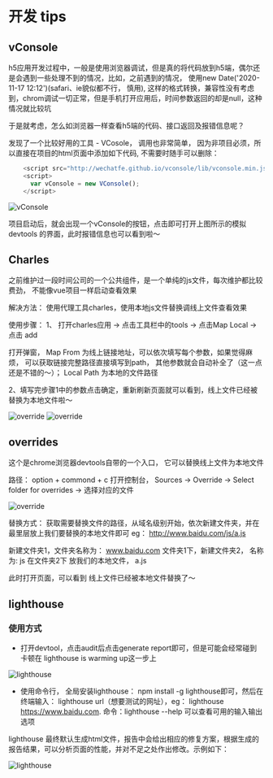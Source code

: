 # 开发 tips

## vConsole

h5应用开发过程中，一般是使用浏览器调试，但是真的将代码放到h5端，偶尔还是会遇到一些处理不到的情况，比如，之前遇到的情况， 使用new Date('2020-11-17 12:12')(safari、ie貌似都不行， 慎用), 这样的格式转换，兼容性没有考虑到，chrom调试一切正常，但是手机打开应用后，时间参数返回的却是null，这种情况就比较坑

于是就考虑，怎么如浏览器一样查看h5端的代码、接口返回及报错信息呢？

发现了一个比较好用的工具 - VCosole， 调用也非常简单， 因为非项目必须，所以直接在项目的html页面中添加如下代码, 不需要时随手可以删除：

```javascript
    <script src="http://wechatfe.github.io/vconsole/lib/vconsole.min.js?v=3.2.0"></script>
    <script>
      var vConsole = new VConsole();
    </script>
```

![vConsole](images/vConsole.jpeg)

项目启动后，就会出现一个vConsole的按钮，点击即可打开上图所示的模拟devtools 的界面，此时报错信息也可以看到啦～

## Charles

之前维护过一段时间公司的一个公共组件，是一个单纯的js文件，每次维护都比较费劲， 不能像vue项目一样启动查看效果

解决方法： 使用代理工具charles，使用本地js文件替换调线上文件查看效果

使用步骤：
1、 打开charles应用 -> 点击工具栏中的tools -> 点击Map Local -> 点击 add

打开弹窗， Map From 为线上链接地址，可以依次填写每个参数，如果觉得麻烦， 可以获取链接完整路径直接填写到path， 其他参数就会自动补全了（这一点还是不错的～）； Local Path 为本地的文件路径

2、填写完步骤1中的参数点击确定，重新刷新页面就可以看到，线上文件已经被替换为本地文件啦～

![override](images/charles0.png)
![override](images/charles1.png)

## overrides

这个是chrome浏览器devtools自带的一个入口， 它可以替换线上文件为本地文件

路径： option + commond + c 打开控制台， Sources -> Override -> Select folder for overrides -> 选择对应的文件

![override](images/override.png)

替换方式： 获取需要替换文件的路径，从域名级别开始，依次新建文件夹，并在最里层放上我们要替换的本地文件即可
eg： http://www.baidu.com/js/a.js

新建文件夹1，文件夹名称为： www.baidu.com
文件夹1下，新建文件夹2， 名称为: js
在文件夹2下 放我们的本地文件， a.js

此时打开页面，可以看到 线上文件已经被本地文件替换了～

## lighthouse

### 使用方式

+ 打开devtool，点击audit后点击generate report即可，但是可能会经常碰到 卡顿在 lighthouse is warming up这一步上
  
![lighthouse](images/devtool-lighthouse.jpg)

+ 使用命令行， 全局安装lighthouse： npm install -g lighthouse即可，然后在终端输入： lighthouse url（想要测试的网址），eg： lighthouse https://www.baidu.com. 命令：lighthouse --help 可以查看可用的输入输出选项

lighthouse 最终默认生成html文件，报告中会给出相应的修复方案，根据生成的报告结果，可以分析页面的性能，并对不足之处作出修改。示例如下：

![lighthouse](images/lighthouse.jpg)

